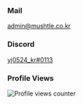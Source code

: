 ### Mail
[admin@mushtle.co.kr](mailto://admin@mushtle.co.kr)

### Discord
[yj0524_kr#0113](https://discord.com/users/740016886204334141)

### Profile Views
![Profile views counter](https://komarev.com/ghpvc/?username=Mushroom0524&&style=flat-square)
